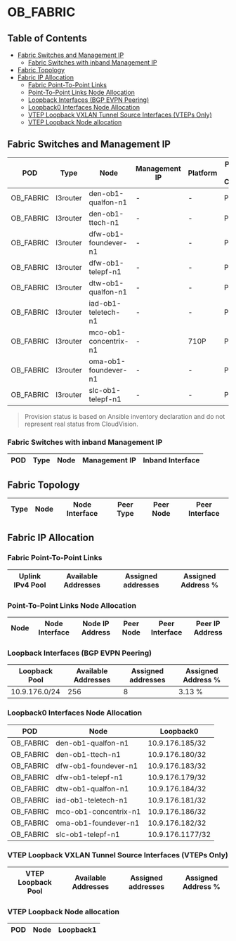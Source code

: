 # OB_FABRIC

## Table of Contents

- [Fabric Switches and Management IP](#fabric-switches-and-management-ip)
  - [Fabric Switches with inband Management IP](#fabric-switches-with-inband-management-ip)
- [Fabric Topology](#fabric-topology)
- [Fabric IP Allocation](#fabric-ip-allocation)
  - [Fabric Point-To-Point Links](#fabric-point-to-point-links)
  - [Point-To-Point Links Node Allocation](#point-to-point-links-node-allocation)
  - [Loopback Interfaces (BGP EVPN Peering)](#loopback-interfaces-bgp-evpn-peering)
  - [Loopback0 Interfaces Node Allocation](#loopback0-interfaces-node-allocation)
  - [VTEP Loopback VXLAN Tunnel Source Interfaces (VTEPs Only)](#vtep-loopback-vxlan-tunnel-source-interfaces-vteps-only)
  - [VTEP Loopback Node allocation](#vtep-loopback-node-allocation)

## Fabric Switches and Management IP

| POD | Type | Node | Management IP | Platform | Provisioned in CloudVision | Serial Number |
| --- | ---- | ---- | ------------- | -------- | -------------------------- | ------------- |
| OB_FABRIC | l3router | den-ob1-qualfon-n1 | - | - | Provisioned | WTW23320663 |
| OB_FABRIC | l3router | den-ob1-ttech-n1 | - | - | Provisioned | WTW23320663 |
| OB_FABRIC | l3router | dfw-ob1-foundever-n1 | - | - | Provisioned | WTW23320663 |
| OB_FABRIC | l3router | dfw-ob1-telepf-n1 | - | - | Provisioned | WTW23320663 |
| OB_FABRIC | l3router | dtw-ob1-qualfon-n1 | - | - | Provisioned | WTW23320663 |
| OB_FABRIC | l3router | iad-ob1-teletech-n1 | - | - | Provisioned | WTW23320663 |
| OB_FABRIC | l3router | mco-ob1-concentrix-n1 | - | 710P | Provisioned | WTW23320662 |
| OB_FABRIC | l3router | oma-ob1-foundever-n1 | - | - | Provisioned | WTW23320663 |
| OB_FABRIC | l3router | slc-ob1-telepf-n1 | - | - | Provisioned | WTW23320663 |

> Provision status is based on Ansible inventory declaration and do not represent real status from CloudVision.

### Fabric Switches with inband Management IP

| POD | Type | Node | Management IP | Inband Interface |
| --- | ---- | ---- | ------------- | ---------------- |

## Fabric Topology

| Type | Node | Node Interface | Peer Type | Peer Node | Peer Interface |
| ---- | ---- | -------------- | --------- | ----------| -------------- |

## Fabric IP Allocation

### Fabric Point-To-Point Links

| Uplink IPv4 Pool | Available Addresses | Assigned addresses | Assigned Address % |
| ---------------- | ------------------- | ------------------ | ------------------ |

### Point-To-Point Links Node Allocation

| Node | Node Interface | Node IP Address | Peer Node | Peer Interface | Peer IP Address |
| ---- | -------------- | --------------- | --------- | -------------- | --------------- |

### Loopback Interfaces (BGP EVPN Peering)

| Loopback Pool | Available Addresses | Assigned addresses | Assigned Address % |
| ------------- | ------------------- | ------------------ | ------------------ |
| 10.9.176.0/24 | 256 | 8 | 3.13 % |

### Loopback0 Interfaces Node Allocation

| POD | Node | Loopback0 |
| --- | ---- | --------- |
| OB_FABRIC | den-ob1-qualfon-n1 | 10.9.176.185/32 |
| OB_FABRIC | den-ob1-ttech-n1 | 10.9.176.180/32 |
| OB_FABRIC | dfw-ob1-foundever-n1 | 10.9.176.183/32 |
| OB_FABRIC | dfw-ob1-telepf-n1 | 10.9.176.179/32 |
| OB_FABRIC | dtw-ob1-qualfon-n1 | 10.9.176.184/32 |
| OB_FABRIC | iad-ob1-teletech-n1 | 10.9.176.181/32 |
| OB_FABRIC | mco-ob1-concentrix-n1 | 10.9.176.186/32 |
| OB_FABRIC | oma-ob1-foundever-n1 | 10.9.176.182/32 |
| OB_FABRIC | slc-ob1-telepf-n1 | 10.9.176.1177/32 |

### VTEP Loopback VXLAN Tunnel Source Interfaces (VTEPs Only)

| VTEP Loopback Pool | Available Addresses | Assigned addresses | Assigned Address % |
| --------------------- | ------------------- | ------------------ | ------------------ |

### VTEP Loopback Node allocation

| POD | Node | Loopback1 |
| --- | ---- | --------- |
